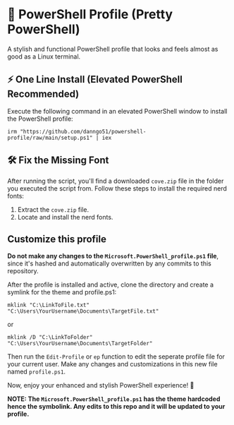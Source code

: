 # 🎨 PowerShell Profile (Pretty PowerShell)

A stylish and functional PowerShell profile that looks and feels almost as good as a Linux terminal.

## ⚡ One Line Install (Elevated PowerShell Recommended)

Execute the following command in an elevated PowerShell window to install the PowerShell profile:

```
irm "https://github.com/danngo51/powershell-profile/raw/main/setup.ps1" | iex
```

## 🛠️ Fix the Missing Font

After running the script, you'll find a downloaded `cove.zip` file in the folder you executed the script from. Follow these steps to install the required nerd fonts:

1. Extract the `cove.zip` file.
2. Locate and install the nerd fonts.

## Customize this profile

**Do not make any changes to the `Microsoft.PowerShell_profile.ps1` file**, since it's hashed and automatically overwritten by any commits to this repository.

After the profile is installed and active, clone the directory and create a symlink for the theme and profile.ps1:

```
mklink "C:\LinkToFile.txt" "C:\Users\YourUsername\Documents\TargetFile.txt"
```
or
```
mklink /D "C:\LinkToFolder" "C:\Users\YourUsername\Documents\TargetFolder"
```

Then run the `Edit-Profile` or `ep` function to edit the seperate profile file for your current user. Make any changes and customizations in this new file named `profile.ps1`.

Now, enjoy your enhanced and stylish PowerShell experience! 🚀

**NOTE: The `Microsoft.PowerShell_profile.ps1` has the theme hardcoded hence the symbolink. Any edits to this repo and it will be updated to your profile.**
